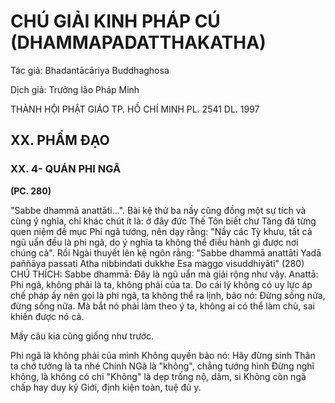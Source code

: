 # CHÚ GIẢI KINH PHÁP CÚ (DHAMMAPADATTHAKATHA)

Tác giả: Bhadantācāriya Buddhaghosa

Dịch giả: Trưởng lão Pháp Minh

THÀNH HỘI PHẬT GIÁO TP. HỒ CHÍ MINH
PL. 2541 DL. 1997

## XX. PHẨM ĐẠO

### XX. 4- QUÁN PHI NGÃ

**(PC. 280)**

"Sabbe dhammā anattāti...".
Bài kệ thứ ba nầy cũng đồng một sự tích và cùng ý nghĩa, chỉ khác chút ít là: ở đây đức Thế Tôn biết chư Tăng đã từng quen niệm đề mục Phi ngã tướng, nên dạy rằng: "Nầy các Tỳ khưu, tất cả ngũ uẩn đều là phi ngã, do ý nghĩa ta không thể điều hành gì được nơi chúng cả". Rồi Ngài thuyết lên kệ ngôn rằng: "Sabbe dhammā anattāti
Yadā paññāya passati
Atha nibbindati dukkhe
Esa maggo visuddhiyāti" (280)
CHÚ THÍCH:
Sabbe dhammā: Đây là ngũ uẩn mà giải rộng như vậy.
Anattā: Phi ngã, không phải là ta, không phải của ta. Do cái lý không có uy lực áp chế pháp ấy nên gọi là phi ngã, ta không thể ra lịnh, bảo nó: Đừng sống nữa, đừng sống nữa. Mà bắt nó phải làm theo ý ta, không ai có thể làm chủ, sai khiến được nó cả.

Mấy câu kia cũng giống như trước.

Phi ngã là không phải của mình
Không quyền bảo nó: Hãy đừng sinh
Thân ta chớ tưởng là ta nhé
Chính NGã là "không", chẳng tướng hình Đừng nghĩ không, là không có chi "Không" là dẹp trống nộ, dâm, si
Không còn ngã chấp hay duy kỷ
Giới, định kiện toàn, tuệ đủ y.
